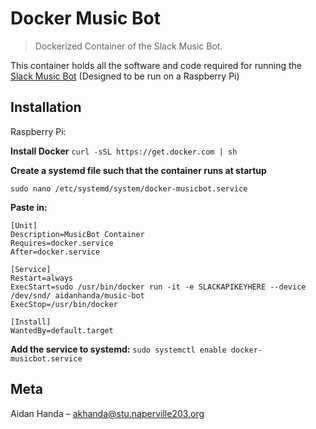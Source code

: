 # Docker Music Bot
> Dockerized Container of the Slack Music Bot.


This container holds all the software and code required for running the [Slack Music Bot](https://github.com/AidanHanda/SlackMusicBot) (Designed to be run on a Raspberry Pi)

## Installation

Raspberry Pi:

**Install Docker**
    `curl -sSL https://get.docker.com | sh`
    
**Create a systemd file such that the container runs at startup**
    
    sudo nano /etc/systemd/system/docker-musicbot.service
**Paste in:**
 
    [Unit]
    Description=MusicBot Container
    Requires=docker.service
    After=docker.service

    [Service]
    Restart=always
    ExecStart=sudo /usr/bin/docker run -it -e SLACKAPIKEYHERE --device /dev/snd/ aidanhanda/music-bot
    ExecStop=/usr/bin/docker

    [Install]
    WantedBy=default.target
    
**Add the service to systemd:**
    ```
    sudo systemctl enable docker-musicbot.service
    ```
## Meta

Aidan Handa – akhanda@stu.naperville203.org
